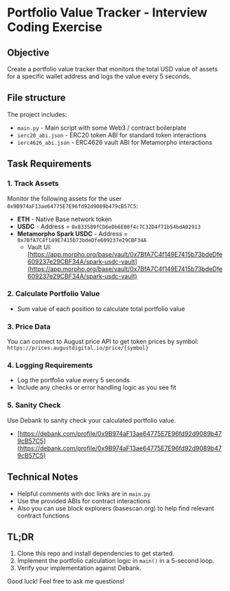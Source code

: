 # Portfolio Value Tracker - Interview Coding Exercise

## Objective
Create a portfolio value tracker that monitors the total USD value of assets for a specific wallet address and logs the value every 5 seconds.

## File structure
The project includes:
- `main.py` - Main script with some Web3 / contract boilerplate
- `ierc20_abi.json` - ERC20 token ABI for standard token interactions
- `ierc4626_abi.json` - ERC4626 vault ABI for Metamorpho interactions

## Task Requirements

### 1. Track Assets
Monitor the following assets for the user `0x9B974aF13ae64775E7E96fd92d9089b479cB57C5`:
- **ETH** - Native Base network token
- **USDC** - Address = `0x833589fCD6eDb6E08f4c7C32D4f71b54bdA02913`
- **Metamorpho Spark USDC** - Address = `0x7BfA7C4f149E7415b73bdeDfe609237e29CBF34A`
    - Vault UI: [https://app.morpho.org/base/vault/0x7BfA7C4f149E7415b73bdeDfe609237e29CBF34A/spark-usdc-vault](https://app.morpho.org/base/vault/0x7BfA7C4f149E7415b73bdeDfe609237e29CBF34A/spark-usdc-vault)

### 2. Calculate Portfolio Value
- Sum value of each position to calculate total portfolio value

### 3. Price Data
You can connect to August price API to get token prices by symbol: `https://prices.augustdigital.io/price/{symbol}`

### 4. Logging Requirements
- Log the portfolio value every 5 seconds
- Include any checks or error handling logic as you see fit

### 5. Sanity Check
Use Debank to sanity check your calculated portfolio value.
- [https://debank.com/profile/0x9B974aF13ae64775E7E96fd92d9089b479cB57C5](https://debank.com/profile/0x9B974aF13ae64775E7E96fd92d9089b479cB57C5)

## Technical Notes
- Helpful comments with doc links are in `main.py`
- Use the provided ABIs for contract interactions
- Also you can use block explorers (basescan.org) to help find relevant contract functions

## TL;DR
1. Clone this repo and install dependencies to get started.
1. Implement the portfolio calculation logic in `main()` in a 5-second loop.
3. Verify your implementation against Debank.

Good luck!
Feel free to ask me questions!
